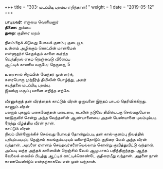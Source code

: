 ﻿+++
title = "303: மடப்பிடி புலம்ப எறிந்தான்!  "
weight = 1
date = "2019-05-12"
+++

**பாடியவர்:** எருமை வெளியனார்  
**திணை:** தும்பை  
**துறை:** குதிரை மறம்  
  
நிலம்பிறக் கிடுவது போலக் குளம்பு குடையூஉ  
உள்ளம் அழிக்கும் கொட்பின் மான்மேல்  
எள்ளுநர்ச் செகுக்கும் காளை கூர்த்த  
வெந்திறல் எகம் நெஞ்சுவடு விளைப்ப  
ஆட்டிக் காணிய வருமே; நெருநை, 5  
  
உரைசால் சிறப்பின் வேந்தர் முன்னர்க்,  
கரைபொரு முந்நீர்த் திமிலின் போழ்ந்து, அவர்  
கயந்தலை மடப்பிடி புலம்ப,  
இலங்கு மருப்பு யானை எறிந்த எற்கே.  
   
வீரனுக்குத் தன் வீரத்தைக் காட்டும் வீரன் ஒருவனை இந்தப் பாடல் தெரிவிக்கிறது.  
காணும் வீரன்  
பலரும் புகழும் பகைவேந்தன் படையை, கடலின் நடுவே திமில்படகு செல்வதுபோல ஊடுருவிச் சென்று அந்த வேந்தனின் ஆண்யானையை அதன் பெண்யானை புலம்பும்படி நேற்று வீழ்த்திய வீரன் நான்.  
காட்டும் வீரன்  
நிலம் பின்னோக்கிச் செல்வது போலத் தோன்றும்படி தன் கால்-குளம்பு நிலத்தில் பதியும்படியும், நெஞ்சம் கலங்கும்படியும் வளைந்தோடும் குதிரை மேல் அந்த வீரன் வந்தான். அவனை ஏளனம் செய்தவர்களையெல்லாம் கொன்று குவித்துவிட்டு வந்தான். அப்படி வந்த அந்தக் காளையின் நெஞ்சில் வேல் ஆழமாகப் பதிந்திருந்தது. ஆந்த வேலைக் கையில் பிடித்து ஆட்டிக் காட்டிக்கொண்டே குதிரைமீது வந்தான். அதனை நான் காணவேண்டும் என்தற்காகவே என் முன் வந்தான்.  
